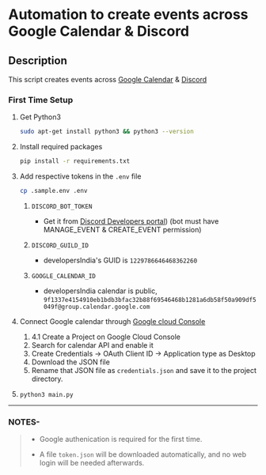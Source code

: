 # Automation to create events across Google Calendar & Discord


## Description

This script creates events across [Google Calendar](https://developersindia.in/events-calendar/) & [Discord](https://discord.com/channels/669880381649977354/)

### First Time Setup

1. Get Python3

   ```bash
   sudo apt-get install python3 && python3 --version
   ```

2. Install required packages

   ```bash
   pip install -r requirements.txt
   ```

3. Add respective tokens in the `.env` file

   ```bash
   cp .sample.env .env
   ```

   1. `DISCORD_BOT_TOKEN`
      - Get it from [Discord Developers portal](https://discord.com/developers/applications/)) (bot must have MANAGE_EVENT & CREATE_EVENT permission)

   2. `DISCORD_GUILD_ID`
      - developersIndia's GUID is `1229786646468362260`

   3. `GOOGLE_CALENDAR_ID`
      - developersIndia calendar is public, `9f1337e4154910eb1bdb3bfac32b88f69546468b1281a6db58f50a909df5049f@group.calendar.google.com`

4. Connect Google calendar through [Google cloud Console](https://console.cloud.google.com/)
   1. 4.1 Create a Project on Google Cloud Console
   2. Search for calendar API and enable it
   3. Create Credentials ->  OAuth Client ID -> Application type as Desktop
   4. Download the JSON file
   5. Rename that JSON file as `credentials.json` and save it to the project directory.

5. `python3 main.py`

---

### NOTES-

> - Google authenication is required for the first time.
> 
> - A file `token.json` will be downloaded automatically, and no web login will be needed afterwards.
